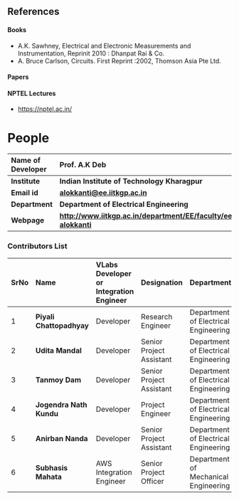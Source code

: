 ## References
#### Books
-  A.K. Sawhney, Electrical and Electronic Measurements and Instrumentation, Reprinit 2010 : Dhanpat Rai & Co.
-  A. Bruce Carlson, Circuits. First Reprint :2002, Thomson Asia Pte Ltd.
#### Papers

#### NPTEL Lectures
- https://nptel.ac.in/

# People

<b>Name of Developer | <b> **Prof. A.K Deb**
:--|:--|
<b> Institute | <b>  **Indian Institute of Technology Kharagpur**
<b> Email id|     <b>  **alokkanti@ee.iitkgp.ac.in**
<b> Department |  **Department of Electrical Engineering**
<b>Webpage| <b> http://www.iitkgp.ac.in/department/EE/faculty/ee-alokkanti

### Contributors List

SrNo | Name | VLabs Developer or Integration Engineer | Designation | Department| Institute
:--|:--|:--|:--|:--|:--|
1 | **Piyali Chattopadhyay** | Developer | Research Engineer | Department of Electrical Engineering | IIT Kharagpur | 
2 | **Udita Mandal** | Developer | Senior Project Assistant | Department of Electrical Engineering | IIT Kharagpur | 
3 | **Tanmoy Dam** | Developer | Senior Project Assistant | Department of Electrical Engineering | IIT Kharagpur |
 4 | **Jogendra Nath Kundu** | Developer | Project Engineer | Department of Electrical Engineering | IIT Kharagpur |
 5 | **Anirban Nanda** | Developer | Senior Project Assistant | Department of Electrical Engineering | IIT Kharagpur | 
 6 | **Subhasis Mahata** |  AWS Integration Engineer  | Senior Project Officer | Department of Mechanical Engineering | IIT Kharagpur |
